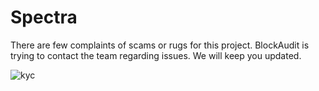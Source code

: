 # Spectra

There are few complaints of scams or rugs for this project. BlockAudit is trying to contact the team regarding issues. We will keep you updated.

![kyc](https://github.com/0xRahi/Spectra/assets/121312707/c6acbb07-bc90-4191-8701-73f6ca6468a8)
